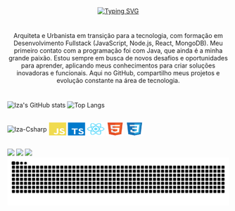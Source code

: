 <!--
**MariaIzadoraAlcantara/MariaIzadoraAlcantara** is a ✨ _special_ ✨ repository because its `README.md` (this file) appears on your GitHub profile.

Here are some ideas to get you started:

- 🔭 I’m currently working on ...
- 🌱 I’m currently learning ...
- 👯 I’m looking to collaborate on ...
- 🤔 I’m looking for help with ...
- 💬 Ask me about ...
- 📫 How to reach me: ...
- 😄 Pronouns: ...
- ⚡ Fun fact: ...
-->
<div align="center">
  <a href="https://git.io/typing-svg">
    <img src="https://readme-typing-svg.demolab.com?font=Fira+Code&weight=500&size=22&pause=1000&color=df6488&center=true&vCenter=true&random=false&width=524&lines=%E2%8A%B9+Hello+World!+%CB%99%E1%B5%95%CB%99+%E2%8A%B9+" alt="Typing SVG">
  </a>
</div>

#

<p align="center">Arquiteta e Urbanista em transição para a tecnologia, com formação em Desenvolvimento Fullstack (JavaScript, Node.js, React, MongoDB). Meu primeiro contato com a programação foi com Java, que ainda é a minha grande paixão. Estou sempre em busca de novos desafios e oportunidades para aprender, aplicando meus conhecimentos para criar soluções inovadoras e funcionais. Aqui no GitHub, compartilho meus projetos e evolução constante na área de tecnologia.
  
#
![Iza's GitHub stats](https://github-readme-stats.vercel.app/api?username=MariaIzadoraAlcantara&show_icons=true&theme=dracula)
![Top Langs](https://github-readme-stats.vercel.app/api/top-langs/?username=MariaIzadoraAlcantara&hide_progress=true&theme=dracula)
<div style="display: inline_block"><br>
  <img align="center" alt="Iza-Csharp" height="50" width="40" src="https://cdn.jsdelivr.net/gh/devicons/devicon@latest/icons/java/java-original.svg">
  <img align="center" alt="Iza-Js" height="30" width="40" src="https://raw.githubusercontent.com/devicons/devicon/master/icons/javascript/javascript-plain.svg">
  <img align="center" alt="Iza-Ts" height="30" width="40" src="https://raw.githubusercontent.com/devicons/devicon/master/icons/typescript/typescript-plain.svg">
  <img align="center" alt="Iza-React" height="30" width="40" src="https://raw.githubusercontent.com/devicons/devicon/master/icons/react/react-original.svg">
  <img align="center" alt="Iza-HTML" height="30" width="40" src="https://raw.githubusercontent.com/devicons/devicon/master/icons/html5/html5-original.svg">
  <img align="center" alt="Iza-CSS" height="30" width="40" src="https://raw.githubusercontent.com/devicons/devicon/master/icons/css3/css3-original.svg">
</div>

##

<div> 
  <a href="https://instagram.com/mariaizadora" target="_blank"><img src="https://img.shields.io/badge/-Instagram-%23E4405F?style=for-the-badge&logo=instagram&logoColor=white" target="_blank"></a>
  <a href = "mailto:mariaizadoraalc@gmail.com"><img src="https://img.shields.io/badge/-Gmail-%23333?style=for-the-badge&logo=gmail&logoColor=white" target="_blank"></a>
  <a href="www.linkedin.com/in/maria-izadora-alcantara/" target="_blank"><img src="https://img.shields.io/badge/-LinkedIn-%230077B5?style=for-the-badge&logo=linkedin&logoColor=white" target="_blank"></a> 
</div>
<picture align="center">
  <source media="(prefers-color-scheme: dark)" srcset="https://raw.githubusercontent.com/MariaIzadoraAlcantara/MariaIzadoraAlcantara/output/github-contribution-grid-snake-dark.svg">
  <source media="(prefers-color-scheme: light)" srcset="https://raw.githubusercontent.com/MariaIzadoraAlcantara/MariaIzadoraAlcantara/output/github-contribution-grid-snake-dark.svg">
  <img align="center" alt="github contribution grid snake animation" src="https://raw.githubusercontent.com/MariaIzadoraAlcantara/MariaIzadoraAlcantara/output/github-contribution-grid-snake.svg">
</picture>
